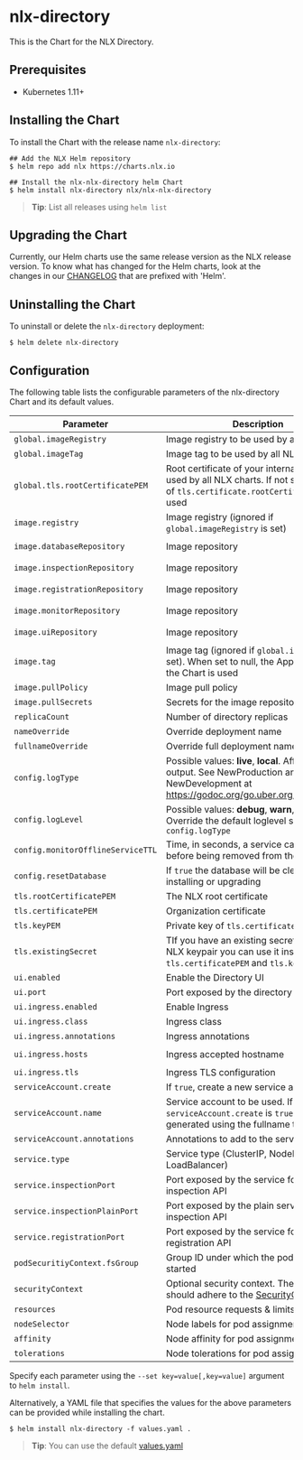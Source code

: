 # nlx-directory 

This is the Chart for the NLX Directory.

## Prerequisites

- Kubernetes 1.11+

## Installing the Chart

To install the Chart with the release name `nlx-directory`:

```console
## Add the NLX Helm repository
$ helm repo add nlx https://charts.nlx.io

## Install the nlx-nlx-directory helm Chart
$ helm install nlx-directory nlx/nlx-nlx-directory
```

> **Tip**: List all releases using `helm list`

## Upgrading the Chart

Currently, our Helm charts use the same release version as the NLX release version. 
To know what has changed for the Helm charts, look at the changes in our [CHANGELOG](https://gitlab.com/commonground/nlx/nlx/-/blob/master/CHANGELOG.md) 
that are prefixed with 'Helm'.

## Uninstalling the Chart

To uninstall or delete the `nlx-directory` deployment:

```console
$ helm delete nlx-directory
```

## Configuration

The following table lists the configurable parameters of the nlx-directory Chart and its default values.

| Parameter | Description | Default |
| --------- | ----------- | ------- |
| `global.imageRegistry` | Image registry to be used by all NLX charts | `""` |
| `global.imageTag` | Image tag to be used by all NLX charts | `true` |
| `global.tls.rootCertificatePEM` | Root certificate of your internal PKI to be used by all NLX charts. If not set the value of `tls.certificate.rootCertificatePEM` is used | `""` |
| `image.registry` | Image registry (ignored if `global.imageRegistry` is set) | `docker.io` |
| `image.databaseRepository` | Image repository | `nlxio/directory-db` |
| `image.inspectionRepository` | Image repository | `nlxio/directory-inspection-api` |
| `image.registrationRepository` | Image repository | `nlxio/directory-registration-api` |
| `image.monitorRepository` | Image repository | `nlxio/directory-monitor` |
| `image.uiRepository` | Image repository | `nlxio/directory-ui` |
| `image.tag` | Image tag (ignored if `global.imageTag` is set). When set to null, the AppVersion from the Chart is used | `The appVersion from the chart` |
| `image.pullPolicy` | Image pull policy | `IfNotPresent` |
| `image.pullSecrets` | Secrets for the image repository | `[]` |
| `replicaCount` | Number of directory replicas | `1` |
| `nameOverride` | Override deployment name | `""` |
| `fullnameOverride` | Override full deployment name | `""` |
| `config.logType` | Possible values: **live**, **local**. Affects the log output. See NewProduction and NewDevelopment at https://godoc.org/go.uber.org/zap#Logger. | live |
| `config.logLevel` | Possible values: **debug**, **warn**, **info**. Override the default loglevel set by `config.logType` | `""` |
| `config.monitorOfflineServiceTTL` | Time, in seconds, a service can be offline before being removed from the directory | `86400` |
| `config.resetDatabase` | If `true` the database will be cleared after installing or upgrading | `false` |
| `tls.rootCertificatePEM` | The NLX root certificate | `""` |
| `tls.certificatePEM` | Organization certificate | `""` |
| `tls.keyPEM` | Private key of `tls.certificatePEM` | `""` |
| `tls.existingSecret` | TIf you have an existing secret with your NLX keypair you can use it instead of `tls.certificatePEM` and `tls.keyPEM` | `""` |
| `ui.enabled` | Enable the Directory UI | `true` |
| `ui.port` | Port exposed by the directory UI service | `80` |
| `ui.ingress.enabled` | Enable Ingress | `false` |
| `ui.ingress.class` | Ingress class | `""` |
| `ui.ingress.annotations` | Ingress annotations | `{}` 
| `ui.ingress.hosts` | Ingress accepted hostname | `chart-example.local` |
| `ui.ingress.tls` | Ingress TLS configuration | `[]` |
| `serviceAccount.create` | If `true`, create a new service account | `true` |
| `serviceAccount.name` | Service account to be used. If not set and `serviceAccount.create` is `true`, a name is generated using the fullname template | `""` |
| `serviceAccount.annotations` | Annotations to add to the service account |
| `service.type` | Service type (ClusterIP, NodePort or LoadBalancer) | `ClusterIP` |
| `service.inspectionPort` | Port exposed by the service for the inspection API | `443` |
| `service.inspectionPlainPort` | Port exposed by the plain service for inspection API | `80` |
| `service.registrationPort` | Port exposed by the service for directory registration API | `443` |
| `podSecuritiyContext.fsGroup` | Group ID under which the pod should be started | `1001` |
| `securityContext` | Optional security context. The YAML block should adhere to the [SecurityContext spec](https://kubernetes.io/docs/reference/generated/kubernetes-api/v1.16/#securitycontext-v1-core) | `{}` |
| `resources` | Pod resource requests & limits | `{}` |
| `nodeSelector` | Node labels for pod assignment | `{}` |
| `affinity` | Node affinity for pod assignment | `{}` |
| `tolerations` | Node tolerations for pod assignment | `[]` |

Specify each parameter using the `--set key=value[,key=value]` argument to `helm install`.

Alternatively, a YAML file that specifies the values for the above parameters can be provided while installing the chart. 

```console
$ helm install nlx-directory -f values.yaml .
```
> **Tip**: You can use the default [values.yaml](https://gitlab.com/commonground/nlx/nlx/blob/master/helm/charts/nlx-directory/values.yaml)

